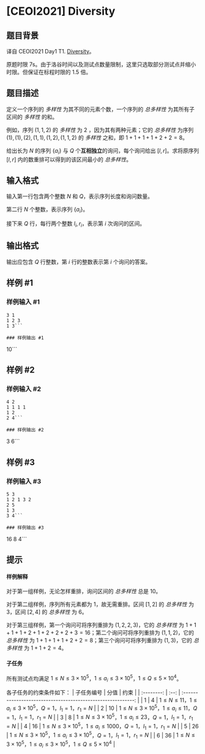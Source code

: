 # [CEOI2021] Diversity

## 题目背景

译自 CEOI2021 Day1 T1. [Diversity](https://hsin.hr/ceoi/competition/ceoi2021_day1_tasks.pdf)。  

原题时限 7s。由于洛谷时间以及测试点数量限制，这里只选取部分测试点并缩小时限。但保证在标程时限的 1.5 倍。

## 题目描述

定义一个序列的 _多样性_ 为其不同的元素个数，一个序列的 _总多样性_ 为其所有子区间的 _多样性_ 的和。

例如，序列 $(1,1,2)$ 的 _多样性_ 为 $2$ ，因为其有两种元素；它的 _总多样性_ 为序列 $(1),(1),(2),(1,1),(1,2),(1,1,2)$ 的 _多样性_ 之和，即 $1+1+1+1+2+2=8$。

给出长为 $N$ 的序列 $\{a _i\}$ 与 $Q$ 个**互相独立**的询问，每个询问给出 $[l,r]$。求将原序列 $[l,r]$ 内的数重排可以得到的该区间最小的 _总多样性_。

## 输入格式

输入第一行包含两个整数 $N$ 和 $Q$，表示序列长度和询问数量。

第二行 $N$ 个整数，表示序列 $\{a_i\}$。

接下来 $Q$ 行，每行两个整数 $l_i,r_i$，表示第 $i$ 次询问的区间。

## 输出格式

输出应包含 $Q$ 行整数，第 $i$ 行的整数表示第 $i$ 个询问的答案。

## 样例 #1

### 样例输入 #1
```
3 1
1 2 3
1 3```

### 样例输出 #1

```
10```

## 样例 #2

### 样例输入 #2
```
4 2
1 1 1 1
1 2
2 4```

### 样例输出 #2

```
3
6```

## 样例 #3

### 样例输入 #3
```
5 3
1 2 1 3 2
2 5
1 3
3 4```

### 样例输出 #3

```
16
8
4```

## 提示

#### 样例解释

对于第一组样例，无论怎样重排，询问区间的 _总多样性_ 总是 $10$。

对于第二组样例，序列所有元素都为 $1$，故无需重排。区间 $[1,2]$ 的 _总多样性_ 为 $3$，区间 $[2,4]$ 的 _总多样性_ 为 $6$。

对于第三组样例，第一个询问可将序列重排为 $(1,2,2,3)$，它的 _总多样性_ 为 $1+1+1+1+2+1+2+2+2+3=16$；第二个询问可将序列重排为 $(1,1,2)$，它的 _总多样性_ 为 $1+1+1+1+2+2=8$；第三个询问可将序列重排为 $(1,3)$，它的 _总多样性_ 为 $1+1+2=4$。

#### 子任务

所有测试点均满足 $1\leq N\leq 3\times 10^5$，$1\leq a_i\leq 3\times 10^5$，$1\leq Q\leq 5\times 10^4$。

各子任务的约束条件如下：
| 子任务编号 | 分值 |                             约束                             |
| :--------: | :--: | :----------------------------------------------------------: |
|    $1$     | $4$  | $1\leq N\leq 11$，$1\leq a_i\leq 3\times 10^5$，$Q=1$，$l_1=1$，$r_1=N$  |
|    $2$     | $10$ | $1\leq N\leq 3\times 10^5$，$1\leq a_i\leq 11$，$Q=1$，$l_1=1$，$r_1=N$  |
|    $3$     | $8$  | $1\leq N\leq 3\times 10^5$，$1\leq a_i\leq 23$，$Q=1$，$l_1=1$，$r_1=N$  |
|    $4$     | $16$ | $1\leq N\leq 3\times 10^5$，$1\leq a_i\leq 1000$，$Q=1$，$l_1=1$，$r_1=N$ |
|    $5$     | $26$ | $1\leq N\leq 3\times 10^5$，$1\leq a_i\leq 3\times 10^5$，$Q=1$，$l_1=1$，$r_1=N$ |
|    $6$     | $36$ | $1\leq N\leq 3\times 10^5$，$1\leq a_i\leq 3\times 10^5$，$1\leq Q\leq 5\times 10^4$ |
